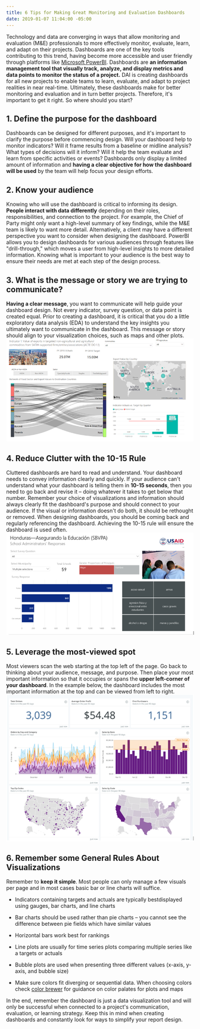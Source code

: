 ```yaml
---
title: 6 Tips for Making Great Monitoring and Evaluation Dashboards
date: 2019-01-07 11:04:00 -05:00
---
```


Technology and data are converging in ways that allow monitoring and evaluation (M&E) professionals to more effectively monitor, evaluate, learn, and adapt on their projects. Dashboards are one of the key tools contributing to this trend, having become more accessible and user friendly through platforms like [Microsoft PowerBI](https://powerbi.microsoft.com/en-us/get-started/?&OCID=AID719832_SEM_bHb24t0B&lnkd=Google_PowerBI_Brand&gclid=Cj0KCQjw08XeBRC0ARIsAP_gaQBWS9woBxKkiDNWqYJ1QffUY7fpDoUDQTRkOS4N15amKTJGVg8EmGMaAkDrEALw_wcB). Dashboards are **an information management tool that visually track, analyze, and display metrics and data points to monitor the status of a project.**  DAI is creating dashboards for all new projects to enable teams to learn, evaluate, and adapt to project realities in near real-time.  Ultimately, these dashboards make for better monitoring and evaluation and in turn better projects.  Therefore, it's important to get it right.  So where should you start?

## 1. Define the purpose for the dashboard

Dashboards can be designed for different purposes, and it's important to clarify the purpose before commencing design.  Will your dashboard help to monitor indicators? Will it frame results from a baseline or midline analysis?  What types of decisions will it inform? Will it help the team evaluate and learn from specific activities or events?  Dashboards only display a limited amount of information and **having a clear objective for how the dashboard will be used** by the team will help focus your design efforts.

## 2. Know your audience

Knowing who will use the dashboard is critical to informing its design.  **People interact with data differently** depending on their roles, responsibilities, and connection to the project.  For example, the Chief of Party might only want a high-level summary of key findings, while the M&E team is likely to want more detail.  Alternatively, a client may have a different perspective you want to consider when designing the dashboard.  PowerBI allows you to design dashboards for various audiences through features like "drill-through," which moves a user from high-level insights to more detailed information.  Knowing what is important to your audience is the best way to ensure their needs are met at each step of the design process.

## 3. What is the message or story we are trying to communicate?

**Having a clear message**, you want to communicate will help guide your dashboard design.  Not every indicator, survey question, or data point is created equal.  Prior to creating a dashboard, it is critical that you do a little exploratory data analysis (EDA) to understand the key insights you ultimately want to communicate in the dashboard.  This message or story should align to your visualization choices, such as maps and other plots.![Dashboard-b07795.png](/uploads/Dashboard-b07795.png)

## 4. Reduce Clutter with the 10-15 Rule

Cluttered dashboards are hard to read and understand. Your dashboard needs to convey information clearly and quickly. If your audience can't understand what your dashboard is telling them in **10-15 seconds**, then you need to go back and revise it – doing whatever it takes to get below that number. Remember your choice of visualizations and information should always clearly fit the dashboard's purpose and should connect to your audience. If the visual or information doesn't do both, it should be rethought or removed. When designing dashboards, you should be coming back and regularly referencing the dashboard. Achieving the 10-15 rule will ensure the dashboard is used often.![Dash1-1da2c7.png](/uploads/Dash1-1da2c7.png)

## 5. Leverage the most-viewed spot

Most viewers scan the web starting at the top left of the page. Go back to thinking about your audience, message, and purpose. Then place your most important information so that it occupies or spans the **upper left-corner of your dashboard**. In the example below, the dashboard includes the most important information at the top and can be viewed from left to right.![dash2.PNG](/uploads/dash2.PNG)

## 6. Remember some General Rules About Visualizations

Remember to **keep it simple**. Most people can only manage a few visuals per page and in most cases basic bar or line charts will suffice. 

* Indicators containing targets and actuals are typically best ​displayed using gauges, bar charts, and line charts

* Bar charts should be used rather than pie charts – you cannot see the difference between pie fields which have similar values

* Horizontal bars work best for rankings

* Line plots are usually for time series plots comparing multiple series like a targets or actuals

* Bubble plots are used when presenting three different values (x-axis, y-axis, and bubble size)

* Make sure colors fit diverging or sequential data. When choosing colors check [color brewer](http://colorbrewer2.org/) for guidance on color palates for plots and maps

In the end, remember the dashboard is just a data visualization tool and will only be successful when connected to a project's communication, evaluation, or learning strategy. Keep this in mind when creating dashboards and constantly look for ways to simplify your report design. ​